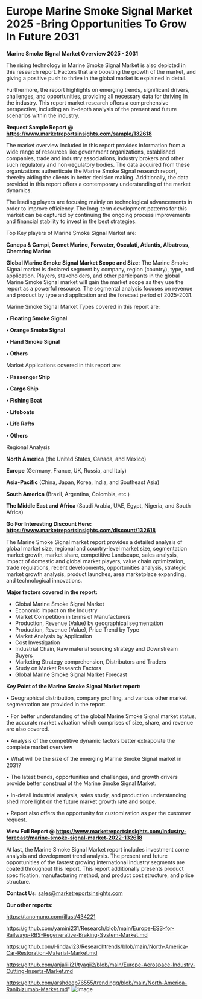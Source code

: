 # Europe Marine Smoke Signal Market 2025 -Bring Opportunities To Grow In Future 2031

<Strong> Marine Smoke Signal Market Overview 2025 - 2031</strong>

The rising technology in Marine Smoke Signal Market is also depicted in this research report. Factors that are boosting the growth of the market, and giving a positive push to thrive in the global market is explained in detail.

Furthermore, the report highlights on emerging trends, significant drivers, challenges, and opportunities, providing all necessary data for thriving in the industry. This report market research offers a comprehensive perspective, including an in-depth analysis of the present and future scenarios within the industry.

<strong>Request Sample Report @ <a href=https://www.marketreportsinsights.com/sample/132618>https://www.marketreportsinsights.com/sample/132618</a></strong>

The market overview included in this report provides information from a wide range of resources like government organizations, established companies, trade and industry associations, industry brokers and other such regulatory and non-regulatory bodies. The data acquired from these organizations authenticate the Marine Smoke Signal research report, thereby aiding the clients in better decision making. Additionally, the data provided in this report offers a contemporary understanding of the market dynamics.

The leading players are focusing mainly on technological advancements in order to improve efficiency. The long-term development patterns for this market can be captured by continuing the ongoing process improvements and financial stability to invest in the best strategies.

Top Key players of Marine Smoke Signal Market are:

<strong>Canepa & Campi, Comet Marine, Forwater, Osculati, Atlantis, Albatross, Chemring Marine</strong>

<strong><b>Global Marine Smoke Signal Market Scope and Size:</b></strong>
The Marine Smoke Signal market is declared segment by company, region (country), type, and application. Players, stakeholders, and other participants in the global Marine Smoke Signal market will gain the market scope as they use the report as a powerful resource. The segmental analysis focuses on revenue and product by type and application and the forecast period of 2025-2031.

Marine Smoke Signal Market Types covered in this report are:

<strong>• Floating Smoke Signal

• Orange Smoke Signal

• Hand Smoke Signal

• Others</strong>

Market Applications covered in this report are:

<strong>• Passenger Ship

• Cargo Ship

• Fishing Boat

• Lifeboats

• Life Rafts

• Others</strong> 

Regional Analysis

<strong>North America</strong> (the United States, Canada, and Mexico)

<strong>Europe</strong> (Germany, France, UK, Russia, and Italy)

<strong>Asia-Pacific</strong> (China, Japan, Korea, India, and Southeast Asia)

<strong>South America</strong> (Brazil, Argentina, Colombia, etc.)

<strong>The Middle East and Africa</strong> (Saudi Arabia, UAE, Egypt, Nigeria, and South Africa)

<strong>Go For Interesting Discount Here: <a href=https://www.marketreportsinsights.com/discount/132618>https://www.marketreportsinsights.com/discount/132618</a></strong>

The Marine Smoke Signal market report provides a detailed analysis of global market size, regional and country-level market size, segmentation market growth, market share, competitive Landscape, sales analysis, impact of domestic and global market players, value chain optimization, trade regulations, recent developments, opportunities analysis, strategic market growth analysis, product launches, area marketplace expanding, and technological innovations.

<strong><b>Major factors covered in the report:</b></strong>
<ul>
  <li>Global Marine Smoke Signal Market </li>
  <li>Economic Impact on the Industry</li>
  <li>Market Competition in terms of Manufacturers</li>
  <li>Production, Revenue (Value) by geographical segmentation</li>
  <li>Production, Revenue (Value), Price Trend by Type</li>
  <li>Market Analysis by Application</li>
  <li>Cost Investigation</li>
  <li>Industrial Chain, Raw material sourcing strategy and Downstream Buyers</li>
  <li>Marketing Strategy comprehension, Distributors and Traders</li>
  <li>Study on Market Research Factors</li>
  <li>Global Marine Smoke Signal Market Forecast</li>
</ul>

<strong><b>Key Point of the Marine Smoke Signal Market report:</b></strong>

• Geographical distribution, company profiling, and various other market segmentation are provided in the report.

• For better understanding of the global Marine Smoke Signal market status, the accurate market valuation which comprises of size, share, and revenue are also covered.

• Analysis of the competitive dynamic factors better extrapolate the complete market overview

• What will be the size of the emerging Marine Smoke Signal market in 2031?

• The latest trends, opportunities and challenges, and growth drivers provide better construal of the Marine Smoke Signal Market.

• In-detail industrial analysis, sales study, and production understanding shed more light on the future market growth rate and scope.

• Report also offers the opportunity for customization as per the customer request.

<strong><b>View Full Report @ <a href=https://www.marketreportsinsights.com/industry-forecast/marine-smoke-signal-market-2022-132618>https://www.marketreportsinsights.com/industry-forecast/marine-smoke-signal-market-2022-132618</a></b></strong>


At last, the Marine Smoke Signal Market report includes investment come analysis and development trend analysis. The present and future opportunities of the fastest growing international industry segments are coated throughout this report. This report additionally presents product specification, manufacturing method, and product cost structure, and price structure.

<strong>Contact Us:</strong>
sales@marketreportsinsights.com

<strong>Our other reports:</strong>

<a href=https://tanomuno.com/illust/434221>https://tanomuno.com/illust/434221</a>

<a href=https://github.com/yamini231/Research/blob/main/Europe-ESS-for-Railways-RBS-Regenerative-Braking-System-Market.md>https://github.com/yamini231/Research/blob/main/Europe-ESS-for-Railways-RBS-Regenerative-Braking-System-Market.md</a>

<a href=https://github.com/Hindavi23/Researchtrends/blob/main/North-America-Car-Restoration-Material-Market.md>https://github.com/Hindavi23/Researchtrends/blob/main/North-America-Car-Restoration-Material-Market.md</a>

<a href=https://github.com/anjaliiii21/tyagii2/blob/main/Europe-Aerospace-Industry-Cutting-Inserts-Market.md>https://github.com/anjaliiii21/tyagii2/blob/main/Europe-Aerospace-Industry-Cutting-Inserts-Market.md</a>

<a href=https://github.com/arshdeep76555/trendingg/blob/main/North-America-Ranibizumab-Market.md>https://github.com/arshdeep76555/trendingg/blob/main/North-America-Ranibizumab-Market.md</a>"
![image](https://github.com/user-attachments/assets/3b68b4c9-807b-41a3-92ac-df9450611b74)
